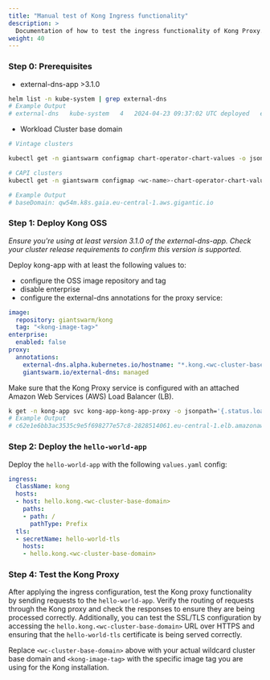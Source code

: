 ```yaml
---
title: "Manual test of Kong Ingress functionality"
description: >
  Documentation of how to test the ingress functionality of Kong Proxy.
weight: 40
---
```


### Step 0: Prerequisites
- external-dns-app >3.1.0
```bash
helm list -n kube-system | grep external-dns
# Example Output
# external-dns   kube-system   4   2024-04-23 09:37:02 UTC deployed   external-dns-app-3.1.0
```
- Workload Cluster base domain
```bash
# Vintage clusters

kubectl get -n giantswarm configmap chart-operator-chart-values -o jsonpath='{.data.values}' | grep baseDomain

# CAPI clusters
kubectl get -n giantswarm configmap <wc-name>-chart-operator-chart-values -o jsonpath='{.data.values}' | grep baseDomain

# Example Output
# baseDomain: qw54m.k8s.gaia.eu-central-1.aws.gigantic.io
```

### Step 1: Deploy Kong OSS
*Ensure you're using at least version 3.1.0 of the external-dns-app. Check your cluster release requirements to confirm this version is supported.*

Deploy kong-app with at least the following values to:
- configure the OSS image repository and tag
- disable enterprise
- configure the external-dns annotations for the proxy service:
```yaml
image:
  repository: giantswarm/kong
  tag: "<kong-image-tag>"
enterprise:
  enabled: false
proxy:
  annotations:
    external-dns.alpha.kubernetes.io/hostname: "*.kong.<wc-cluster-base-domain>"
    giantswarm.io/external-dns: managed
```

Make sure that the Kong Proxy service is configured with an attached Amazon Web Services (AWS) Load Balancer (LB).
```bash
k get -n kong-app svc kong-app-kong-app-proxy -o jsonpath='{.status.loadBalancer.ingress[].hostname}'
# Example Output
# c62e1e6bb3ac3535c9e5f698277e57c8-2828514061.eu-central-1.elb.amazonaws.com
```

### Step 2: Deploy the `hello-world-app`
Deploy the `hello-world-app` with the following `values.yaml` config:
```yaml
ingress:
  className: kong
  hosts:
  - host: hello.kong.<wc-cluster-base-domain>
    paths:
    - path: /
      pathType: Prefix
  tls:
  - secretName: hello-world-tls
    hosts:
    - hello.kong.<wc-cluster-base-domain>
```

### Step 4: Test the Kong Proxy
After applying the ingress configuration, test the Kong proxy functionality by sending requests to the `hello-world-app`.
Verify the routing of requests through the Kong proxy and check the responses to ensure they are being processed correctly.
Additionally, you can test the SSL/TLS configuration by accessing the `hello.kong.<wc-cluster-base-domain>` URL over HTTPS and ensuring that the `hello-world-tls` certificate is being served correctly.

Replace `<wc-cluster-base-domain>` above with your actual wildcard cluster base domain and `<kong-image-tag>` with the specific image tag you are using for the Kong installation.
